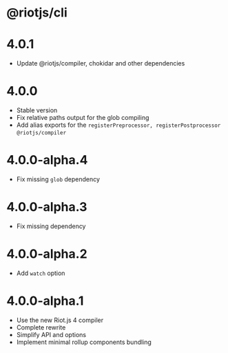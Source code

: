 # @riotjs/cli

# 4.0.1

- Update @riotjs/compiler, chokidar and other dependencies

# 4.0.0

- Stable version
- Fix relative paths output for the glob compiling
- Add alias exports for the `registerPreprocessor, registerPostprocessor` `@riotjs/compiler`

# 4.0.0-alpha.4

- Fix missing `glob` dependency

# 4.0.0-alpha.3

- Fix missing dependency

# 4.0.0-alpha.2

- Add `watch` option

# 4.0.0-alpha.1

- Use the new Riot.js 4 compiler
- Complete rewrite
- Simplify API and options
- Implement minimal rollup components bundling